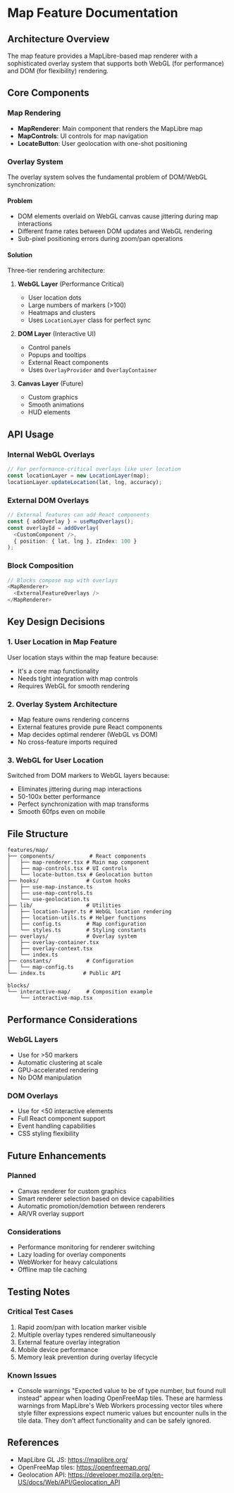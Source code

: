 # Map Feature Documentation

## Architecture Overview

The map feature provides a MapLibre-based map renderer with a sophisticated overlay system that supports both WebGL (for performance) and DOM (for flexibility) rendering.

## Core Components

### Map Rendering
- **MapRenderer**: Main component that renders the MapLibre map
- **MapControls**: UI controls for map navigation
- **LocateButton**: User geolocation with one-shot positioning

### Overlay System
The overlay system solves the fundamental problem of DOM/WebGL synchronization:

#### Problem
- DOM elements overlaid on WebGL canvas cause jittering during map interactions
- Different frame rates between DOM updates and WebGL rendering
- Sub-pixel positioning errors during zoom/pan operations

#### Solution
Three-tier rendering architecture:

1. **WebGL Layer** (Performance Critical)
   - User location dots
   - Large numbers of markers (>100)
   - Heatmaps and clusters
   - Uses `LocationLayer` class for perfect sync

2. **DOM Layer** (Interactive UI)
   - Control panels
   - Popups and tooltips
   - External React components
   - Uses `OverlayProvider` and `OverlayContainer`

3. **Canvas Layer** (Future)
   - Custom graphics
   - Smooth animations
   - HUD elements

## API Usage

### Internal WebGL Overlays
```typescript
// For performance-critical overlays like user location
const locationLayer = new LocationLayer(map);
locationLayer.updateLocation(lat, lng, accuracy);
```

### External DOM Overlays
```typescript
// External features can add React components
const { addOverlay } = useMapOverlays();
const overlayId = addOverlay(
  <CustomComponent />,
  { position: { lat, lng }, zIndex: 100 }
);
```

### Block Composition
```typescript
// Blocks compose map with overlays
<MapRenderer>
  <ExternalFeatureOverlays />
</MapRenderer>
```

## Key Design Decisions

### 1. User Location in Map Feature
User location stays within the map feature because:
- It's a core map functionality
- Needs tight integration with map controls
- Requires WebGL for smooth rendering

### 2. Overlay System Architecture
- Map feature owns rendering concerns
- External features provide pure React components
- Map decides optimal renderer (WebGL vs DOM)
- No cross-feature imports required

### 3. WebGL for User Location
Switched from DOM markers to WebGL layers because:
- Eliminates jittering during map interactions
- 50-100x better performance
- Perfect synchronization with map transforms
- Smooth 60fps even on mobile

## File Structure
```
features/map/
├── components/           # React components
│   ├── map-renderer.tsx # Main map component
│   ├── map-controls.tsx # UI controls
│   └── locate-button.tsx # Geolocation button
├── hooks/               # Custom hooks
│   ├── use-map-instance.ts
│   ├── use-map-controls.ts
│   └── use-geolocation.ts
├── lib/                 # Utilities
│   ├── location-layer.ts # WebGL location rendering
│   ├── location-utils.ts # Helper functions
│   ├── config.ts        # Map configuration
│   └── styles.ts        # Styling constants
├── overlays/            # Overlay system
│   ├── overlay-container.tsx
│   ├── overlay-context.tsx
│   └── index.ts
├── constants/           # Configuration
│   └── map-config.ts
└── index.ts            # Public API

blocks/
└── interactive-map/     # Composition example
    └── interactive-map.tsx
```

## Performance Considerations

### WebGL Layers
- Use for >50 markers
- Automatic clustering at scale
- GPU-accelerated rendering
- No DOM manipulation

### DOM Overlays
- Use for <50 interactive elements
- Full React component support
- Event handling capabilities
- CSS styling flexibility

## Future Enhancements

### Planned
- Canvas renderer for custom graphics
- Smart renderer selection based on device capabilities
- Automatic promotion/demotion between renderers
- AR/VR overlay support

### Considerations
- Performance monitoring for renderer switching
- Lazy loading for overlay components
- WebWorker for heavy calculations
- Offline map tile caching

## Testing Notes

### Critical Test Cases
1. Rapid zoom/pan with location marker visible
2. Multiple overlay types rendered simultaneously
3. External feature overlay integration
4. Mobile device performance
5. Memory leak prevention during overlay lifecycle

### Known Issues
- Console warnings "Expected value to be of type number, but found null instead" appear when loading OpenFreeMap tiles. These are harmless warnings from MapLibre's Web Workers processing vector tiles where style filter expressions expect numeric values but encounter nulls in the tile data. They don't affect functionality and can be safely ignored.

## References
- MapLibre GL JS: https://maplibre.org/
- OpenFreeMap tiles: https://openfreemap.org/
- Geolocation API: https://developer.mozilla.org/en-US/docs/Web/API/Geolocation_API